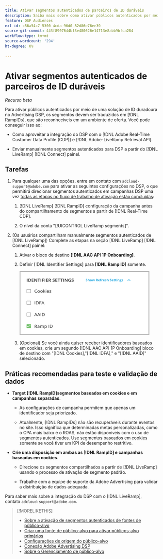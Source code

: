 ```yaml
---
title: Ativar segmentos autenticados de parceiros de ID duráveis
description: Saiba mais sobre como ativar públicos autenticados por meio de uma solução de ID durável.
feature: DSP Audiences
exl-id: c56a54c7-5300-4cda-96d0-82d86e76ee39
source-git-commit: 443f8907644bf3e480626e14713e8abb9bfca284
workflow-type: tm+mt
source-wordcount: '294'
ht-degree: 0%

---
```


# Ativar segmentos autenticados de parceiros de ID duráveis

*Recurso beta*

Para ativar públicos autenticados por meio de uma solução de ID duradoura no Advertising DSP, os segmentos devem ser traduzidos em [!DNL RampIDs], que são reconhecíveis em um ambiente de oferta. Você pode conseguir isso ao:

* Como aproveitar a integração do DSP com o [!DNL Adobe Real-Time Customer Data Profile (CDP)] e [!DNL Adobe-LiveRamp Retrieval API].

* Enviar manualmente segmentos autenticados para DSP a partir do [!DNL LiveRamp] [!DNL Connect] painel.

## Tarefas

1. Para qualquer uma das opções, entre em contato com `adcloud-support@adobe.com` para ativar as seguintes configurações no DSP, o que permitirá direcionar segmentos autenticados em campanhas DSP uma vez [todas as etapas no fluxo de trabalho de ativação estão concluídas](source-about.md#workflow-sources):

   1. [!DNL LiveRamp] [!DNL RampID] configuração da campanha antes do compartilhamento de segmentos a partir de [!DNL Real-Time CDP].

   1. O nível da conta &quot;[!UICONTROL LiveRamp segments]&quot;.

1. (Os usuários compartilham manualmente segmentos autenticados de [!DNL LiveRamp]) Complete as etapas na seção [!DNL LiveRamp] [!DNL Connect] painel:

   1. Ativar o bloco de destino **[!DNL AAC API 1P Onboarding]**.

   1. Definir [!DNL Identifier Settings] para **[!DNL Ramp ID]** somente.

      ![Configurações do identificador](/help/dsp/assets/liveramp-tile-settings.png)

   1. (Opcional) Se você ainda quiser receber identificadores baseados em cookies, crie um segundo [!DNL AAC API 1P Onboarding] bloco de destino com &quot;[!DNL Cookies],&quot;[!DNL IDFA],&quot; e &quot;[!DNL AAID]&quot; selecionado.

## Práticas recomendadas para teste e validação de dados

* **Target [!DNL RampID]segmentos baseados em cookies e em campanhas separadas.**

   * As configurações de campanha permitem que apenas um identificador seja priorizado.

   * Atualmente, [!DNL RampIDs] não são recuperáveis durante eventos no site. Isso significa que determinadas metas personalizadas, como o CPA mais baixo e o ROAS, não estão disponíveis com o uso de segmentos autenticados. Use segmentos baseados em cookies somente se você tiver um KPI de desempenho restritivo.

* **Crie uma disposição em ambas as [!DNL RampID] e campanhas baseadas em cookies.**

   * Direcione os segmentos compartilhados a partir de [!DNL LiveRamp] usando o processo de ativação de segmento padrão.

   * Trabalhe com a equipe de suporte da Adobe Advertising para validar a distribuição de dados adequada.

Para saber mais sobre a integração do DSP com o [!DNL LiveRamp], contato `adcloud-support@adobe.com`.

>[!MORELIKETHIS]
>
>* [Sobre a ativação de segmentos autenticados de fontes de público-alvo](source-about.md)
>* [Criar uma fonte de público-alvo para ativar públicos-alvo primários](source-create.md)
>* [Configurações de origem do público-alvo](source-settings.md)
>* [Conexão Adobe Advertising DSP](https://experienceleague.adobe.com/docs/experience-platform/destinations/catalog/advertising/adobe-advertising-connection.html)
>* [Sobre o Gerenciamento de público-alvo](/help/dsp/audiences/audience-about.md)

